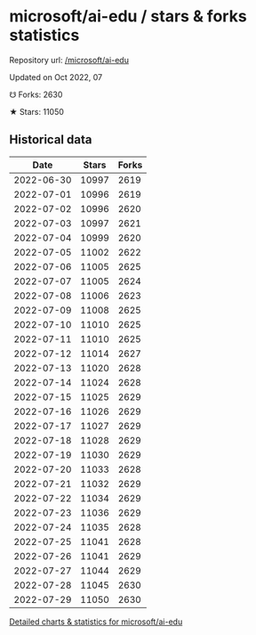# microsoft/ai-edu / stars & forks statistics

Repository url: [/microsoft/ai-edu](https://github.com/microsoft/ai-edu)

Updated on Oct 2022, 07

☋ Forks: 2630

★ Stars: 11050

## Historical data
| Date | Stars | Forks |
|------|-------|-------|
| 2022-06-30 | 10997 | 2619 | 
| 2022-07-01 | 10996 | 2619 | 
| 2022-07-02 | 10996 | 2620 | 
| 2022-07-03 | 10997 | 2621 | 
| 2022-07-04 | 10999 | 2620 | 
| 2022-07-05 | 11002 | 2622 | 
| 2022-07-06 | 11005 | 2625 | 
| 2022-07-07 | 11005 | 2624 | 
| 2022-07-08 | 11006 | 2623 | 
| 2022-07-09 | 11008 | 2625 | 
| 2022-07-10 | 11010 | 2625 | 
| 2022-07-11 | 11010 | 2625 | 
| 2022-07-12 | 11014 | 2627 | 
| 2022-07-13 | 11020 | 2628 | 
| 2022-07-14 | 11024 | 2628 | 
| 2022-07-15 | 11025 | 2629 | 
| 2022-07-16 | 11026 | 2629 | 
| 2022-07-17 | 11027 | 2629 | 
| 2022-07-18 | 11028 | 2629 | 
| 2022-07-19 | 11030 | 2629 | 
| 2022-07-20 | 11033 | 2628 | 
| 2022-07-21 | 11032 | 2629 | 
| 2022-07-22 | 11034 | 2629 | 
| 2022-07-23 | 11036 | 2629 | 
| 2022-07-24 | 11035 | 2628 | 
| 2022-07-25 | 11041 | 2628 | 
| 2022-07-26 | 11041 | 2629 | 
| 2022-07-27 | 11044 | 2629 | 
| 2022-07-28 | 11045 | 2630 | 
| 2022-07-29 | 11050 | 2630 | 


[Detailed charts & statistics for microsoft/ai-edu](https://reviewgithub.com/rep/microsoft/ai-edu)
